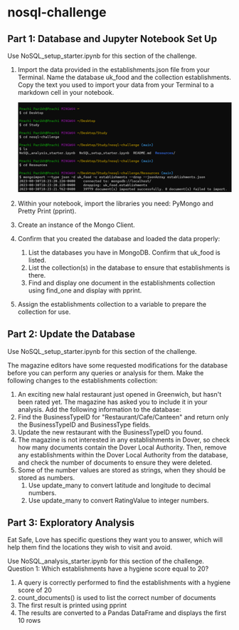 # nosql-challenge

## Part 1: Database and Jupyter Notebook Set Up
Use NoSQL_setup_starter.ipynb for this section of the challenge.
1. Import the data provided in the establishments.json file from your Terminal. Name the database uk_food and the collection establishments. Copy the text you used to import your data from your Terminal to a markdown cell in your notebook.

   ![Alt text](Import_JSON.png)

2. Within your notebook, import the libraries you need: PyMongo and Pretty Print (pprint).
3. Create an instance of the Mongo Client.
4. Confirm that you created the database and loaded the data properly:
    1. List the databases you have in MongoDB. Confirm that uk_food is listed.
    2. List the collection(s) in the database to ensure that establishments is there.
    3. Find and display one document in the establishments collection using find_one and display with pprint.

5. Assign the establishments collection to a variable to prepare the collection for use.

## Part 2: Update the Database
Use NoSQL_setup_starter.ipynb for this section of the challenge.

The magazine editors have some requested modifications for the database before you can perform any queries or analysis for them. Make the following changes to the establishments collection:
1. An exciting new halal restaurant just opened in Greenwich, but hasn't been rated yet. The magazine has asked you to include it in your analysis. Add the following information to the database:
2. Find the BusinessTypeID for "Restaurant/Cafe/Canteen" and return only the BusinessTypeID and BusinessType fields.
3. Update the new restaurant with the BusinessTypeID you found.
4. The magazine is not interested in any establishments in Dover, so check how many documents contain the Dover Local Authority. Then, remove any establishments within the Dover Local Authority from the database, and check the number of documents to ensure they were deleted.
5. Some of the number values are stored as strings, when they should be stored as numbers.
   1. Use update_many to convert latitude and longitude to decimal numbers.
   2. Use update_many to convert RatingValue to integer numbers.

## Part 3: Exploratory Analysis
Eat Safe, Love has specific questions they want you to answer, which will help them find the locations they wish to visit and avoid.

Use NoSQL_analysis_starter.ipynb for this section of the challenge.
Question 1: Which establishments have a hygiene score equal to 20? 
  1. A query is correctly performed to find the establishments with a hygiene score of 20
  2. count_documents() is used to list the correct number of documents
  3. The first result is printed using pprint
  4. The results are converted to a Pandas DataFrame and displays the first 10 rows 
          
